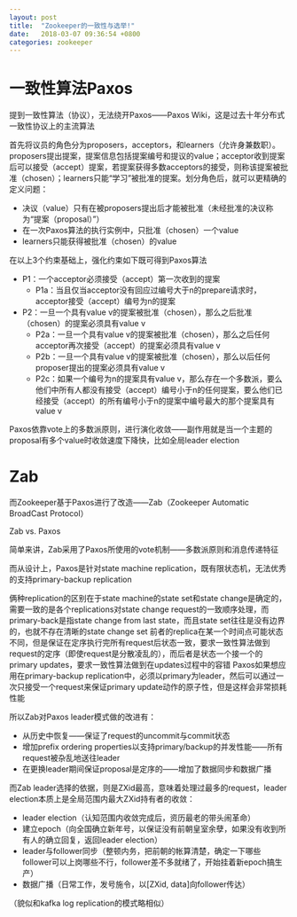 ```yaml
---
layout: post
title:  "Zookeeper的一致性与选举!"
date:   2018-03-07 09:36:54 +0800
categories: zookeeper
---
```


# 一致性算法Paxos
提到一致性算法（协议），无法绕开Paxos——Paxos Wiki，这是过去十年分布式一致性协议上的主流算法

首先将议员的角色分为proposers，acceptors，和learners（允许身兼数职）。proposers提出提案，提案信息包括提案编号和提议的value；acceptor收到提案后可以接受（accept）提案，若提案获得多数acceptors的接受，则称该提案被批准（chosen）；learners只能“学习”被批准的提案。划分角色后，就可以更精确的定义问题：

- 决议（value）只有在被proposers提出后才能被批准（未经批准的决议称为“提案（proposal）”）
- 在一次Paxos算法的执行实例中，只批准（chosen）一个value
- learners只能获得被批准（chosen）的value

在以上3个约束基础上，强化约束如下既可得到Paxos算法

- P1：一个acceptor必须接受（accept）第一次收到的提案
    - P1a：当且仅当acceptor没有回应过编号大于n的prepare请求时，acceptor接受（accept）编号为n的提案
- P2：一旦一个具有value v的提案被批准（chosen），那么之后批准（chosen）的提案必须具有value v
    - P2a：一旦一个具有value v的提案被批准（chosen），那么之后任何acceptor再次接受（accept）的提案必须具有value v
    - P2b：一旦一个具有value v的提案被批准（chosen），那么以后任何proposer提出的提案必须具有value v
    - P2c：如果一个编号为n的提案具有value v，那么存在一个多数派，要么他们中所有人都没有接受（accept）编号小于n的任何提案，要么他们已经接受（accept）的所有编号小于n的提案中编号最大的那个提案具有value v

Paxos依靠vote上的多数派原则，进行演化收敛——副作用就是当一个主题的proposal有多个value时收敛速度下降快，比如全局leader election

# Zab
而Zookeeper基于Paxos进行了改造——Zab（Zookeeper Automatic BroadCast Protocol）

Zab vs. Paxos

简单来讲，Zab采用了Paxos所使用的vote机制——多数派原则和消息传递特征

而从设计上，Paxos是针对state machine replication，既有限状态机，无法优秀的支持primary-backup replication

俩种replication的区别在于state machine的state set和state change是确定的，需要一致的是各个replications对state change request的一致顺序处理，而primary-back是指state change from last state，而且state set往往是没有边界的，也就不存在清晰的state change set
前者的replica在某一个时间点可能状态不同，但是保证在定序执行完所有request后状态一致，要求一致性算法做到request的定序（即使request是分散凌乱的），而后者是状态一个接一个的primary updates，要求一致性算法做到在updates过程中的容错
Paxos如果想应用在primary-backup replication中，必须以primary为leader，然后可以通过一次只接受一个request来保证primary update动作的原子性，但是这样会非常损耗性能

所以Zab对Paxos leader模式做的改进有：

- 从历史中恢复——保证了request的uncommit与commit状态
- 增加prefix ordering properties以支持primary/backup的并发性能——所有request被杂乱地送往leader
- 在更换leader期间保证proposal是定序的——增加了数据同步和数据广播

而Zab leader选择的依据，则是ZXid最高，意味着处理过最多的request，leader election本质上是全局范围内最大ZXid持有者的收敛：

- leader election（认知范围内收敛完成后，资历最老的带头闹革命）
- 建立epoch（向全国确立新年号，以保证没有前朝皇室余孽，如果没有收到所有人的确立回复，返回leader election）
- leader与follower同步（整顿内务，把前朝的帐算清楚，确定一下哪些follower可以上岗哪些不行，follower差不多就绪了，开始挂着新epoch搞生产）
- 数据广播（日常工作，发号施令，以[ZXid, data]向follower传达）

（貌似和kafka log replication的模式略相似）

